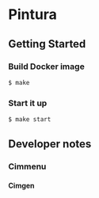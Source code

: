 # Pintura

## Getting Started

### Build Docker image

```bash
$ make
```

### Start it up

```bash
$ make start
```

## Developer notes

### Cimmenu

#### Cimgen

